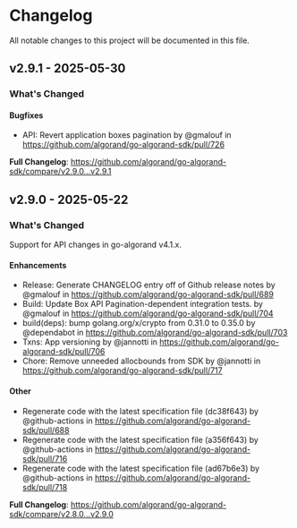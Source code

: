 # Changelog

All notable changes to this project will be documented in this file.

## v2.9.1 - 2025-05-30

<!-- Release notes generated using configuration in .github/release.yml at main -->
### What's Changed

#### Bugfixes

* API: Revert application boxes pagination by @gmalouf in https://github.com/algorand/go-algorand-sdk/pull/726

**Full Changelog**: https://github.com/algorand/go-algorand-sdk/compare/v2.9.0...v2.9.1

## v2.9.0 - 2025-05-22

<!-- Release notes generated using configuration in .github/release.yml at main -->
### What's Changed

Support for API changes in go-algorand v4.1.x.

#### Enhancements

* Release: Generate CHANGELOG entry off of Github release notes by @gmalouf in https://github.com/algorand/go-algorand-sdk/pull/689
* Build: Update Box API Pagination-dependent integration tests. by @gmalouf in https://github.com/algorand/go-algorand-sdk/pull/704
* build(deps): bump golang.org/x/crypto from 0.31.0 to 0.35.0 by @dependabot in https://github.com/algorand/go-algorand-sdk/pull/703
* Txns: App versioning by @jannotti in https://github.com/algorand/go-algorand-sdk/pull/706
* Chore: Remove unneeded allocbounds from SDK by @jannotti in https://github.com/algorand/go-algorand-sdk/pull/717

#### Other

* Regenerate code with the latest specification file (dc38f643) by @github-actions in https://github.com/algorand/go-algorand-sdk/pull/688
* Regenerate code with the latest specification file (a356f643) by @github-actions in https://github.com/algorand/go-algorand-sdk/pull/716
* Regenerate code with the latest specification file (ad67b6e3) by @github-actions in https://github.com/algorand/go-algorand-sdk/pull/718

**Full Changelog**: https://github.com/algorand/go-algorand-sdk/compare/v2.8.0...v2.9.0
